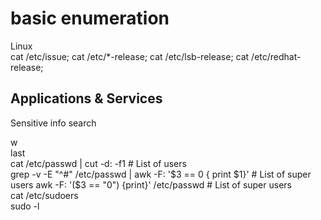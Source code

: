 # **basic enumeration**

  
Linux  
cat /etc/issue; cat /etc/*-release; cat /etc/lsb-release; cat /etc/redhat-release;  
  
  
  
  

## Applications & Services

  
  
  
  
Sensitive info search  
  
w  
last  
cat /etc/passwd | cut -d: -f1 # List of users  
grep -v -E "^#" /etc/passwd | awk -F: '$3 == 0 { print $1}' # List of super users  
awk -F: '($3 == "0") {print}' /etc/passwd # List of super users  
cat /etc/sudoers  
sudo -l